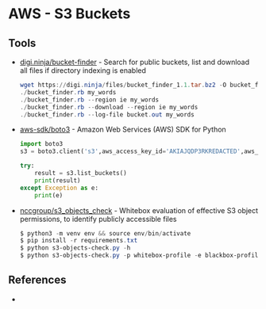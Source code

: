 # AWS - S3 Buckets

## Tools

* [digi.ninja/bucket-finder](https://digi.ninja/projects/bucket_finder.php) - Search for public buckets, list and download all files if directory indexing is enabled
	```powershell
	wget https://digi.ninja/files/bucket_finder_1.1.tar.bz2 -O bucket_finder_1.1.tar.bz2
	./bucket_finder.rb my_words
	./bucket_finder.rb --region ie my_words
	./bucket_finder.rb --download --region ie my_words
	./bucket_finder.rb --log-file bucket.out my_words
	```

* [aws-sdk/boto3](https://boto3.amazonaws.com/v1/documentation/api/latest/index.html) - Amazon Web Services (AWS) SDK for Python
	```python
	import boto3
	s3 = boto3.client('s3',aws_access_key_id='AKIAJQDP3RKREDACTED',aws_secret_access_key='igH8yFmmpMbnkcUaCqXJIRIozKVaREDACTED',region_name='us-west-1')

	try:
		result = s3.list_buckets()
		print(result)
	except Exception as e:
		print(e)
	```

* [nccgroup/s3_objects_check](https://github.com/nccgroup/s3_objects_check) - Whitebox evaluation of effective S3 object permissions, to identify publicly accessible files
    ```powershell
    $ python3 -m venv env && source env/bin/activate
    $ pip install -r requirements.txt
    $ python s3-objects-check.py -h
    $ python s3-objects-check.py -p whitebox-profile -e blackbox-profile
    ```


## 



## References

* []()
